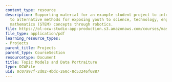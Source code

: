 ```yaml
---
content_type: resource
description: Supporting material for an example student project to introduce educators
  to alternative methods for exposing youth to science, technology, engineering, and
  mathematics (STEM) concepts through robotics.
file: https://ol-ocw-studio-app-production.s3.amazonaws.com/courses/mas-714j-technologies-for-creative-learning-fall-2009/0c07a97f2d024bdc260c8c53246f6887_MITMAS_714JF09_pro_xpostr4.pdf
file_type: application/pdf
learning_resource_types:
- Projects
parent_title: Projects
parent_type: CourseSection
resourcetype: Document
title: Topic Models and Data Portraiture
type: OCWFile
uid: 0c07a97f-2d02-4bdc-260c-8c53246f6887
---
```

